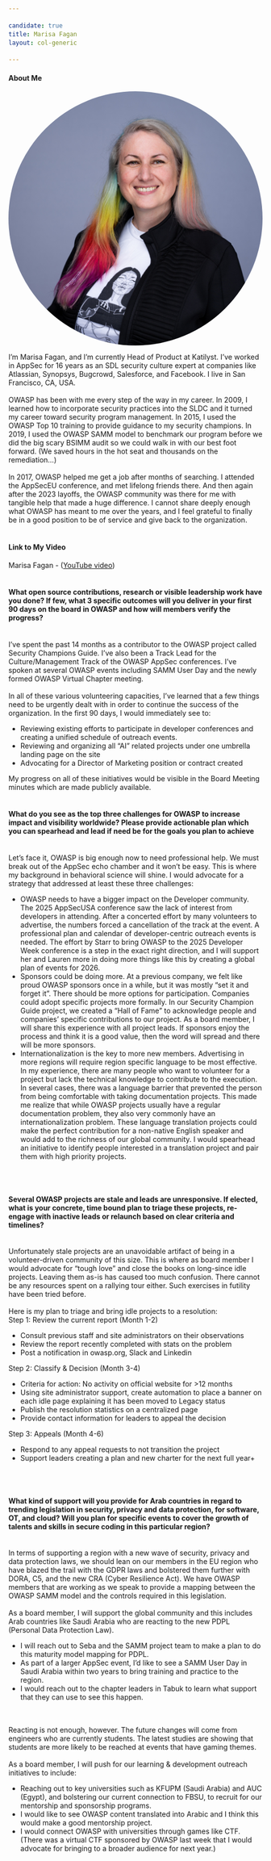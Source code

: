 ```yaml
---

candidate: true
title: Marisa Fagan 
layout: col-generic

---
```


#### About Me
<img src="../assets/images/marisa_fagan_profile_pic_small.jpg" alt="Marisa Fagan" style="float: left; margin-right: 1em; margin-bottom: 1em; border-radius: 50%;">
<br>
<br>
I’m Marisa Fagan, and I’m currently Head of Product at Katilyst. I’ve worked in AppSec for 16 years as an SDL security culture expert at companies like Atlassian, Synopsys, Bugcrowd, Salesforce, and Facebook. I live in San Francisco, CA, USA.
<br>
<br>
OWASP has been with me every step of the way in my career. In 2009, I learned how to incorporate security practices into the SLDC and it turned my career toward security program management. In 2015, I used the OWASP Top 10 training to provide guidance to my security champions. In 2019, I used the OWASP SAMM model to benchmark our program before we did the big scary BSIMM audit so we could walk in with our best foot forward. (We saved hours in the hot seat and thousands on the remediation…)
<br>
<br>
In 2017, OWASP helped me get a job after months of searching. I attended the AppSecEU conference, and met lifelong friends there. And then again after the 2023 layoffs, the OWASP community was there for me with tangible help that made a huge difference. I cannot share deeply enough what OWASP has meant to me over the years, and I feel grateful to finally be in a good position to be of service and give back to the organization.
<br>
<br>

#### Link to My Video
Marisa Fagan - (<a href="https://youtu.be/CqxiJ4MYYQg">YouTube video</a>)
<br>
<br>

#### What open source contributions, research or visible leadership work have you done? If few, what 3 specific outcomes will you deliver in your first 90 days on the board in OWASP and how will members verify the progress?
<br>
I’ve spent the past 14 months as a contributor to the OWASP project called Security Champions Guide. I’ve also been a Track Lead for the Culture/Management Track of the OWASP AppSec conferences. I’ve spoken at several OWASP events including SAMM User Day and the newly formed OWASP Virtual Chapter meeting. 
<br>
<br>
In all of these various volunteering capacities, I’ve learned that a few things need to be urgently dealt with in order to continue the success of the organization. In the first 90 days, I would immediately see to:
<ul>
<li>Reviewing existing efforts to participate in developer conferences and creating a unified schedule of outreach events.</li>
<li>Reviewing and organizing all “AI” related projects under one umbrella landing page on the site</li>
<li>Advocating for a Director of Marketing position or contract created</li>
</ul> 
My progress on all of these initiatives would be visible in the Board Meeting minutes which are made publicly available. 
<br>
<br>

#### What do you see as the top three challenges for OWASP to increase impact and visibility worldwide? Please provide actionable plan which you can spearhead and lead if need be for the goals you plan to achieve
<br>
Let’s face it, OWASP is big enough now to need professional help. We must break out of the AppSec echo chamber and it won’t be easy. This is where my background in behavioral science will shine.  I would advocate for a strategy that addressed at least these three challenges:
<br>
<ul>
<li>OWASP needs to have a bigger impact on the Developer community. The 2025 AppSecUSA conference saw the lack of interest from developers in attending. After a concerted effort by many volunteers to advertise, the numbers forced a cancellation of the track at the event. A professional plan and calendar of developer-centric outreach events is needed. The effort by Starr to bring OWASP to the 2025 Developer Week conference is a step in the exact right direction, and I will support her and Lauren more in doing more things like this by creating a global plan of events for 2026. </li>
<li>Sponsors could be doing more. At a previous company, we felt like proud OWASP sponsors once in a while, but it was mostly “set it and forget it”. There should be more options for participation. Companies could adopt specific projects more formally.  In our Security Champion Guide project, we created a “Hall of Fame” to acknowledge people and companies’ specific contributions to our project. As a board member, I will share this experience with all project leads. If sponsors enjoy the process and think it is a good value, then the word will spread and there will be more sponsors.</li>
<li>Internationalization is the key to more new members. Advertising in more regions will require region specific language to be most effective.  In my experience, there are many people who want to volunteer for a project but lack the technical knowledge to contribute to the execution. In several cases, there was a language barrier that prevented the person from being comfortable with taking documentation projects. This made me realize that while OWASP projects usually have a regular documentation problem, they also very commonly have an internationalization problem. These language translation projects could make the perfect contribution for a non-native English speaker and would add to the richness of our global community. I would spearhead an initiative to identify people interested in a translation project and pair them with high priority projects. </li>
</ul>
<br>
<br>

#### Several OWASP projects are stale and leads are unresponsive. If elected, what is your concrete, time bound plan to triage these projects, re-engage with inactive leads or relaunch based on clear criteria and timelines?
<br>
Unfortunately stale projects are an unavoidable artifact of being in a volunteer-driven community of this size. This is where as board member I would advocate for “tough love” and close the books on long-since idle projects. Leaving them as-is has caused too much confusion. There cannot be any resources spent on a rallying tour either. Such exercises in futility have been tried before. 
<br>
<br>
Here is my plan to triage and bring idle projects to a resolution: <br>
Step 1: Review the current report (Month 1-2)
<ul><li>Consult previous staff and site administrators on their observations</li>
<li>Review the report recently completed with stats on the problem</li>
<li>Post a notification in owasp.org, Slack and Linkedin</li> </ul>
Step 2: Classify & Decision (Month 3-4)
<ul><li>Criteria for action: No activity on official website for >12 months</li>
<li>Using site administrator support, create automation to place a banner on each idle page explaining it has been moved to Legacy status</li>
<li>Publish the resolution statistics on a centralized page</li>
<li>Provide contact information for leaders to appeal the decision</li> </ul>
Step 3: Appeals (Month 4-6) <br>
<ul><li>Respond to any appeal requests to not transition the project</li>
<li>Support leaders creating a plan and new charter for the next full year+ </li></ul>
<br>
<br>

#### What kind of support will you provide for Arab countries in regard to trending legislation in security, privacy and data protection, for software, OT, and cloud? Will you plan for specific events to cover the growth of talents and skills in secure coding in this particular region?
<br>
In terms of supporting a region with a new wave of security, privacy and data protection laws, we should lean on our members in the EU region who have blazed the trail with the GDPR laws and bolstered them further with DORA, C5, and the new CRA (Cyber Resilience Act). We have OWASP members that are working as we speak to provide a mapping between the OWASP SAMM model and the controls required in this legislation. 
<br>
<br>
As a board member, I will support the global community and this includes Arab countries like Saudi Arabia who are reacting to the new PDPL (Personal Data Protection Law). <br>
<ul><li>I will reach out to Seba and the SAMM project team to make a plan to do this maturity model mapping for PDPL. </li>
<li>As part of a larger AppSec event, I’d like to see a SAMM User Day in Saudi Arabia within two years to bring training and practice to the region. </li> 
<li>I would reach out to the chapter leaders in Tabuk to learn what support that they can use to see this happen.</li> </ul>
<br>
<br>
Reacting is not enough, however. The future changes will come from engineers who are currently students. The latest studies are showing that students are more likely to be reached at events that have gaming themes. 
<br>
<br>
As a board member, I will push for our learning & development outreach initiatives to include:<br>
<ul><li>Reaching out to key universities such as KFUPM (Saudi Arabia) and AUC (Egypt), and bolstering our current connection to FBSU, to recruit for our mentorship and sponsorship programs. </li>
<li>I would like to see OWASP content translated into Arabic and I think this would make a good mentorship project. </li>
<li>I would connect OWASP with universities through games like CTF. (There was a virtual CTF sponsored by OWASP last week that I would advocate for bringing to a broader audience for next year.) </li> </ul>

<br>
<br>

